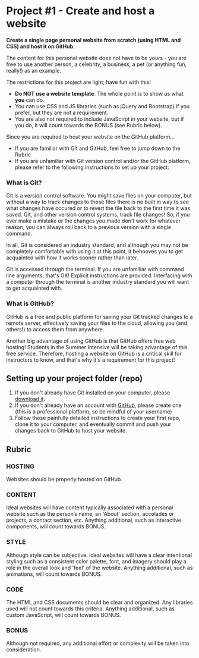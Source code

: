 # Project #1 - Create and host a website  
**Create a single page personal website from scratch (using HTML and CSS) and host it on GitHub.**

The content for this personal website does not have to be yours - you are free to use another person, a celebrity, a business, a pet (or anything fun, really!) as an example.

The restrictions for this project are light; have fun with this!
-  **Do NOT use a website template**. The whole point is to show us what __you__ can do.
-  You can use CSS and JS libraries (such as jQuery and Bootstrap) if you prefer, but they are not a requirement.
-  You are also not required to include JavaScript in your website, but if you do, it will count towards the BONUS (see Rubric below).

Since you are required to host your website on the GitHub platform...  
-  If you are familiar with Git and GitHub, feel free to jump down to the Rubric
-  If you are unfamiliar with Git version control and/or the GitHub platform, please refer to the following instructions to set up your project:

### What is Git?
Git is a version control software. You might save files on your computer, but without a way to track changes to those files there is no built in way to see what changes have occured or to revert the file back to the first time it was saved. Git, and other version control systems, track file changes! So, if you ever make a mistake or the changes you made don't work for whatever reason, you can always roll back to a previous version with a single command.

In all, Git is considered an industry standard, and although you may not be completely comfortable with using it at this point, it behooves you to get acquainted with how it works sooner rather than later.

Git is accessed through the terminal. If you are unfamiliar with command line arguments, that's OK! Explicit instructions are provided. Interfacing with a computer through the terminal is another industry standard you will want to get acquainted with.

### What is GitHub?
GitHub is a free and public platform for saving your Git tracked changes to a remote server, effectively saving your files to the cloud, allowing you (and others!) to access them from anywhere.

Another big advantage of using GitHub is that GitHub offers free web hosting! Students in the Summer Intensive will be taking advantage of this free service. Therefore, hosting a website on GitHub is a critical skill for instructors to know, and that's why it's a requirement for this project!

## Setting up your project folder (repo)
1. If you don't already have Git installed on your computer, please [download it](https://git-scm.com/downloads).
2. If you don't already have an account with [GitHub](https://github.com), please create one (this is a professional platform, so be mindful of your username)
3. Follow these painfully detailed instructions to create your first repo, clone it to your computer, and eventually commit and push your changes back to GitHub to host your website.

## Rubric
### HOSTING
Websites should be properly hosted on GitHub.
### CONTENT
Ideal websites will have content typically associated with a personal website such as the person’s name, an 'About' section, accolades or projects, a contact section, etc. Anything additional, such as interactive components, will count towards BONUS.
### STYLE
Although style can be subjective, ideal websites will have a clear intentional styling such as a consistent color palette, font, and imagery should play a role in the overall look and 'feel' of the website. Anything additional, such as animations, will count towards BONUS.
### CODE
The HTML and CSS documents should be clear and organized. Any libraries used will not count towards this criteria. Anything additional, such as custom JavaScript, will count towards BONUS.
### BONUS
Although not required, any additional effort or complexity will be taken into consideration.

